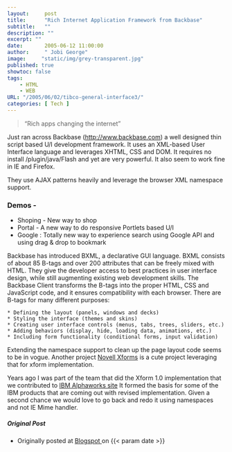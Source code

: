 ```yaml
---
layout:     post
title:      "Rich Internet Application Framework from Backbase"
subtitle:   ""
description: ""
excerpt: ""
date:       2005-06-12 11:00:00
author:     " Jobi George"
image:     "static/img/grey-transparent.jpg"
published: true
showtoc: false 
tags:
    - HTML
    - WEB
URL: "/2005/06/02/tibco-general-interface3/"
categories: [ Tech ]
---
```


> “Rich apps changing the internet”

Just ran across Backbase (http://www.backbase.com) a well designed thin script based U/I development framework. It uses an XML-based User Interface language and leverages XHTML, CSS and DOM. It requires no install /plugin/java/Flash and yet are very powerful. It also seem to work fine in IE and Firefox.

They use AJAX patterns heavily and leverage the browser XML namespace support.

### Demos -

* Shoping - New way to shop
* Portal - A new way to do responsive Portlets based U/I
* Google : Totally new way to experience search using Google API and using drag & drop to bookmark

Backbase has introduced BXML, a declarative GUI language. BXML consists of about 85 B-tags and over 200 attributes that can be freely mixed with HTML. They give the developer access to best practices in user interface design, while still augmenting existing web development skills. The Backbase Client transforms the B-tags into the proper HTML, CSS and JavaScript code, and it ensures compatibility with each browser. There are B-tags for many different purposes:

    * Defining the layout (panels, windows and decks)
    * Styling the interface (themes and skins)
    * Creating user interface controls (menus, tabs, trees, sliders, etc.)
    * Adding behaviors (display, hide, loading data, animations, etc.)
    * Including form functionality (conditional forms, input validation)


Extending the namespace support to clean up the page layout code seems to be in vogue. Another project [ Novell Xforms](http://ftp.novell.com/pub/forge/xforms-explorer/docs/home.html) is a cute project leveraging that for xform implementation.

Years ago I was part of the team that did the Xform 1.0 implementation that we contributed to [IBM Alphaworks site](http://www.alphaworks.ibm.com/tech/xmlforms) It formed the basis for some of the IBM products that are coming out with revised implementation. Given a second chance we would love to go back and redo it using namespaces and not IE Mime handler. 


##### Original Post

* Originally posted at [ Blogspot ](http://jobig.blogspot.com/2005/06/rich-internet-application-framework.html) on {{< param date >}}

